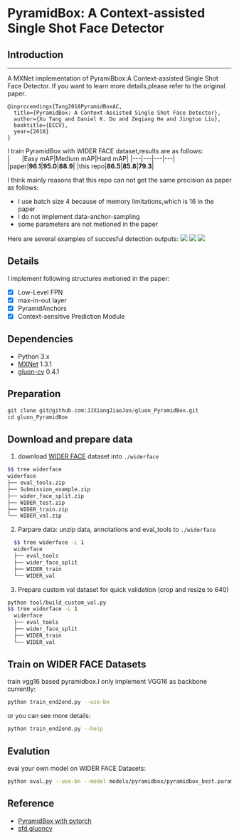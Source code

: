 # PyramidBox: A Context-assisted Single Shot Face Detector
## Introduction
----
A MXNet implementation of PyramiBbox:A Context-assisted Single Shot Face Detector.
If you want to learn more details,please refer to the original paper.
```
@inproceedings{Tang2018PyramidBoxAC,
  title={PyramidBox: A Context-Assisted Single Shot Face Detector},
  author={Xu Tang and Daniel K. Du and Zeqiang He and Jingtuo Liu},
  booktitle={ECCV},
  year={2018}
}
```
I train PyramidBox with WIDER FACE dataset,results are as follows:
|&emsp;&emsp;|Easy mAP|Medium mAP|Hard mAP|
|---|---|---|---|
|paper|**96.1**|**95.0**|**88.9**|
|this repo|**86.5**|**85.8**|**79.3**|



I think mainly reasons that this repo can not get the same precision as paper as follows:
* I use batch size 4 because of memory limitations,which is 16 in the paper
* I do not implement data-anchor-sampling
* some parameters are not metioned in the paper


Here are several examples of succesful detection outputs:
![](http://plsf8r624.bkt.clouddn.com/detection1.png)
![](http://plsf8r624.bkt.clouddn.com/detection2.png)
![](http://plsf8r624.bkt.clouddn.com/detection4.png)
## Details
I implement following structures metioned in the paper:
- [x] Low-Level FPN
- [x] max-in-out layer
- [x] PyramidAnchors
- [x] Context-sensitive Prediction Module   
## Dependencies
* Python 3.x
* [MXNet](https://github.com/apache/incubator-mxnet) 1.3.1
* [gluon-cv](https://github.com/dmlc/gluon-cv) 0.4.1

## Preparation
```python
git clone git@github.com:JJXiangJiaoJun/gluon_PyramidBox.git
cd gluon_PyramidBox
```

## Download and prepare data

1. download [WIDER FACE](http://mmlab.ie.cuhk.edu.hk/projects/WIDERFace/) dataset into `./widerface`

  ```bash
  $$ tree widerface
  widerface
  ├── eval_tools.zip
  ├── Submission_example.zip
  ├── wider_face_split.zip
  ├── WIDER_test.zip
  ├── WIDER_train.zip
  └── WIDER_val.zip
  ```

2. Parpare data: unzip data, annotations and eval_tools to `./widerface`
  ```bash
    $$ tree widerface -L 1
    widerface
    ├── eval_tools
    ├── wider_face_split
    ├── WIDER_train
    └── WIDER_val
  ```

3. Prepare custom val dataset for quick validation (crop and resize to 640)

  ```bash
  python tool/build_custom_val.py
  $$ tree widerface -L 1
    widerface
    ├── eval_tools
    ├── wider_face_split
    ├── WIDER_train
    └── WIDER_val
  ```

## Train on WIDER FACE Datasets
train vgg16 based pyramidbox.I only implement VGG16 as backbone currently:
```bash
python train_end2end.py --use-bn
```
or you can see more details:
```bash
python train_end2end.py --help
```
## Evalution
eval your own model on WIDER FACE Datasets:
```bash
python eval.py --use-bn --model models/pyramidbox/pyramidbox_best.params
```
## Reference
* [PyramidBox with pytorch](https://github.com/Goingqs/PyramidBox)
* [sfd.gluoncv](https://github.com/yangfly/sfd.gluoncv)